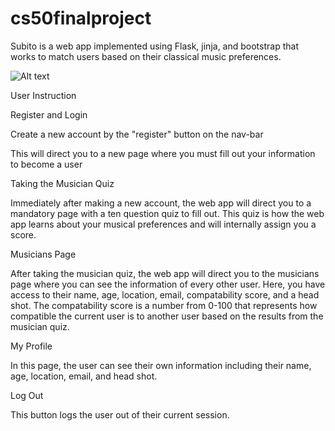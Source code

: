 # cs50finalproject

Subito is a web app implemented using Flask, jinja, and bootstrap that works to match users based on their classical music preferences. 

![Alt text](relative/path/to/img.jpg?raw=true "Title")

User Instruction


Register and Login

Create a new account by the "register" button on the nav-bar

This will direct you to a new page where you must fill out your information to become a user


Taking the Musician Quiz

Immediately after making a new account, the web app will direct you to a mandatory page with a ten question quiz to fill out. This quiz is how the web app learns about your musical preferences and will internally assign you a score. 

Musicians Page

After taking the musician quiz, the web app will direct you to the musicians page where you can see the information of every other user. Here, you have access to their name, age, location, email, compatability score, and a head shot. The compatability score is a number from 0-100 that represents how compatible the current user is to another user based on the results from the musician quiz. 


My Profile

In this page, the user can see their own information including their name, age, location, email, and head shot.


Log Out

This button logs the user out of their current session. 